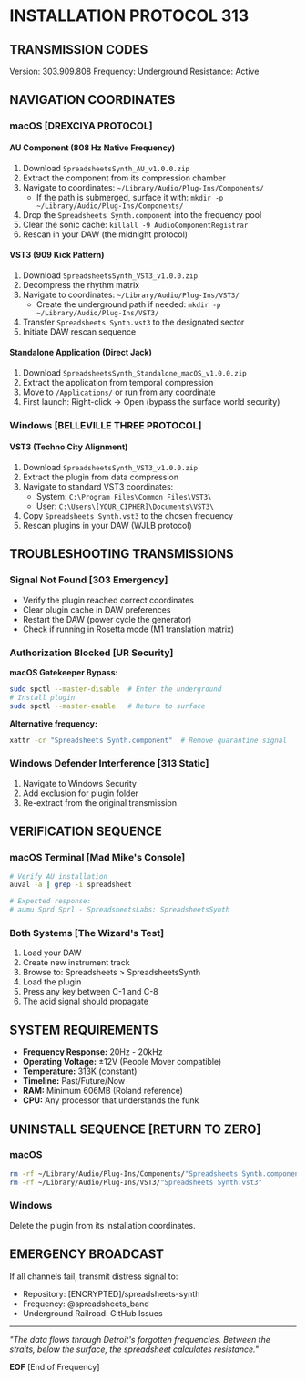 # INSTALLATION PROTOCOL 313

## TRANSMISSION CODES
Version: 303.909.808
Frequency: Underground
Resistance: Active

## NAVIGATION COORDINATES

### macOS [DREXCIYA PROTOCOL]

#### AU Component (808 Hz Native Frequency)
1. Download `SpreadsheetsSynth_AU_v1.0.0.zip`
2. Extract the component from its compression chamber
3. Navigate to coordinates: `~/Library/Audio/Plug-Ins/Components/`
   - If the path is submerged, surface it with: `mkdir -p ~/Library/Audio/Plug-Ins/Components/`
4. Drop the `Spreadsheets Synth.component` into the frequency pool
5. Clear the sonic cache: `killall -9 AudioComponentRegistrar`
6. Rescan in your DAW (the midnight protocol)

#### VST3 (909 Kick Pattern)
1. Download `SpreadsheetsSynth_VST3_v1.0.0.zip`
2. Decompress the rhythm matrix
3. Navigate to coordinates: `~/Library/Audio/Plug-Ins/VST3/`
   - Create the underground path if needed: `mkdir -p ~/Library/Audio/Plug-Ins/VST3/`
4. Transfer `Spreadsheets Synth.vst3` to the designated sector
5. Initiate DAW rescan sequence

#### Standalone Application (Direct Jack)
1. Download `SpreadsheetsSynth_Standalone_macOS_v1.0.0.zip`
2. Extract the application from temporal compression
3. Move to `/Applications/` or run from any coordinate
4. First launch: Right-click → Open (bypass the surface world security)

### Windows [BELLEVILLE THREE PROTOCOL]

#### VST3 (Techno City Alignment)
1. Download `SpreadsheetsSynth_VST3_v1.0.0.zip`
2. Extract the plugin from data compression
3. Navigate to standard VST3 coordinates:
   - System: `C:\Program Files\Common Files\VST3\`
   - User: `C:\Users\[YOUR_CIPHER]\Documents\VST3\`
4. Copy `Spreadsheets Synth.vst3` to the chosen frequency
5. Rescan plugins in your DAW (WJLB protocol)

## TROUBLESHOOTING TRANSMISSIONS

### Signal Not Found [303 Emergency]
- Verify the plugin reached correct coordinates
- Clear plugin cache in DAW preferences
- Restart the DAW (power cycle the generator)
- Check if running in Rosetta mode (M1 translation matrix)

### Authorization Blocked [UR Security]
**macOS Gatekeeper Bypass:**
```bash
sudo spctl --master-disable  # Enter the underground
# Install plugin
sudo spctl --master-enable   # Return to surface
```

**Alternative frequency:**
```bash
xattr -cr "Spreadsheets Synth.component"  # Remove quarantine signal
```

### Windows Defender Interference [313 Static]
1. Navigate to Windows Security
2. Add exclusion for plugin folder
3. Re-extract from the original transmission

## VERIFICATION SEQUENCE

### macOS Terminal [Mad Mike's Console]
```bash
# Verify AU installation
auval -a | grep -i spreadsheet

# Expected response:
# aumu Sprd Sprl - SpreadsheetsLabs: SpreadsheetsSynth
```

### Both Systems [The Wizard's Test]
1. Load your DAW
2. Create new instrument track
3. Browse to: Spreadsheets > SpreadsheetsSynth
4. Load the plugin
5. Press any key between C-1 and C-8
6. The acid signal should propagate

## SYSTEM REQUIREMENTS

- **Frequency Response:** 20Hz - 20kHz
- **Operating Voltage:** ±12V (People Mover compatible)
- **Temperature:** 313K (constant)
- **Timeline:** Past/Future/Now
- **RAM:** Minimum 606MB (Roland reference)
- **CPU:** Any processor that understands the funk

## UNINSTALL SEQUENCE [RETURN TO ZERO]

### macOS
```bash
rm -rf ~/Library/Audio/Plug-Ins/Components/"Spreadsheets Synth.component"
rm -rf ~/Library/Audio/Plug-Ins/VST3/"Spreadsheets Synth.vst3"
```

### Windows
Delete the plugin from its installation coordinates.

## EMERGENCY BROADCAST

If all channels fail, transmit distress signal to:
- Repository: [ENCRYPTED]/spreadsheets-synth
- Frequency: @spreadsheets_band
- Underground Railroad: GitHub Issues

---

*"The data flows through Detroit's forgotten frequencies. Between the straits, below the surface, the spreadsheet calculates resistance."*

**EOF** [End of Frequency]